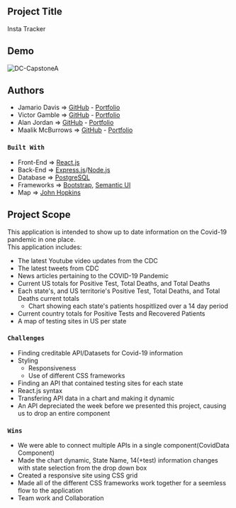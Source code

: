 ## Project Title
Insta Tracker

## Demo
![DC-CapstoneA](https://user-images.githubusercontent.com/24234259/81083013-07918b80-8ec2-11ea-9211-29a37a1b3876.gif)


## Authors
 
  - Jamario Davis => [GitHub](https://github.com/jamariod) - [Portfolio](https://jamarioadavis.netlify.app/)
  - Victor Gamble => [GitHub](https://github.com/VictorGamble) - [Portfolio](https://victorgamble.github.io/)
  - Alan Jordan => [GitHub](https://github.com/alanbjordan) - [Portfolio](https://alanjordan.netlify.app/)
  - Maalik McBurrows => [GitHub](https://github.com/maalik-mcburrows) - [Portfolio](https://maalik-mcburrows.github.io/portfolio-v2/)

### `Built With`
  - Front-End => [React.js](https://reactjs.org/)
  - Back-End => [Express.js](https://expressjs.com/)/[Node.js](https://nodejs.org/en/)
  - Database => [PostgreSQL](https://www.postgresql.org/)
  - Frameworks => [Bootstrap](https://getbootstrap.com/), [Semantic UI](https://semantic-ui.com/)
  - Map => [John Hopkins](https://coronavirus.jhu.edu/us-map)
  

## Project Scope

This application is intended to show up to date information on the Covid-19 pandemic in one place.<br/>
This application includes:
  - The latest Youtube video updates from the CDC
  - The latest tweets from CDC
  - News articles pertaining to the COVID-19 Pandemic
  - Current US totals for Positive Test, Total Deaths, and Total Deaths
  - Each state's, and US territorie's Positive Test, Total Deaths, and Total Deaths current totals
      - Chart showing each state's patients hospitlized over a 14 day period
  - Current country totals for Positive Tests and Recovered Patients
  - A map of testing sites in US per state
    

### `Challenges`

- Finding creditable API/Datasets for Covid-19 information
- Styling
  - Responsiveness
  - Use of different CSS frameworks
- Finding an API that contained testing sites for each state
- React.js syntax
- Transfering API data in a chart and making it dynamic
- An API depreciated the week before we presented this project,
  causing us to drop an entire component

### `Wins`
- We were able to connect multiple APIs in a single component(CovidData Component)
- Made the chart dynamic, State Name, 14(+test) information changes with state selection from the drop down box
- Created a responsive site using CSS grid
- Made all of the different CSS frameworks work together for a seemless flow to the application
- Team work and Collaboration


